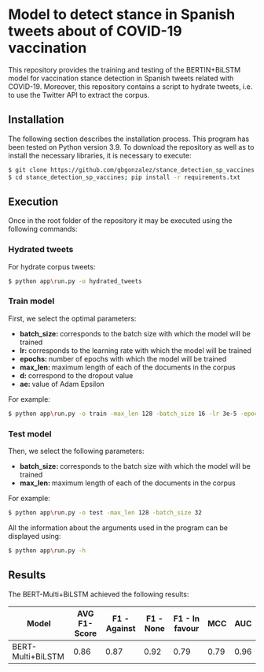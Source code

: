 # Model to detect stance in Spanish tweets about of COVID-19 vaccination  


This repository provides the training and testing of the BERTIN+BiLSTM model for vaccination stance detection in Spanish tweets related with COVID-19. Moreover, this repository contains a script to hydrate tweets, i.e. to use the Twitter API to extract the corpus.

## Installation

The following section describes the installation process. This program has been tested on Python version 3.9. To download the repository as well as to install the necessary libraries, it is necessary to execute:

```bash
$ git clone https://github.com/gbgonzalez/stance_detection_sp_vaccines.git
$ cd stance_detection_sp_vaccines; pip install -r requirements.txt
```

## Execution
Once in the root folder of the repository it may be executed using the following commands:
### Hydrated tweets
For hydrate corpus tweets:
```bash
$ python app\run.py -o hydrated_tweets
```
### Train model
First, we select the optimal parameters:
<ul>
    <li> <b> batch_size: </b> corresponds to the batch size with which the model will be trained </li>
    <li> <b> lr: </b>corresponds to the learning rate with which the model will be trained</li>
    <li> <b> epochs: </b> number of epochs with which the model will be trained</li>
    <li> <b> max_len: </b> maximum length of each of the documents in the corpus</li>
    <li> <b> d: </b>  correspond to the dropout value</li>
    <li> <b> ae: </b> value of Adam Epsilon</li>
</ul>

For example:
```bash
$ python app\run.py -o train -max_len 128 -batch_size 16 -lr 3e-5 -epochs 4 -d 0.3 -ae 1e-8 
```

### Test model
Then, we select the following parameters:
<ul>
    <li> <b> batch_size: </b> corresponds to the batch size with which the model will be trained </li> 
    <li> <b> max_len: </b> maximum length of each of the documents in the corpus</li>
</ul>

For example:
```bash
$ python app\run.py -o test -max_len 128 -batch_size 32
```


All the information about the arguments used in the program can be displayed using:
```bash
$ python app\run.py -h
```

## Results

The BERT-Multi+BiLSTM achieved the following results:

Model | AVG F1-Score | F1 - Against | F1 - None | F1 - In favour | MCC | AUC
------------- |--------------|--------------|-----------| ------------- | ------------- | -------------
BERT-Multi+BiLSTM | 0.86         | 0.87         | 0.92      | 0.79 | 0.79 | 0.96

